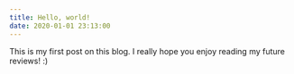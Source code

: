 ```yaml
---
title: Hello, world!
date: 2020-01-01 23:13:00
---
```


This is my first post on this blog. I really hope you enjoy reading my future reviews! :)
